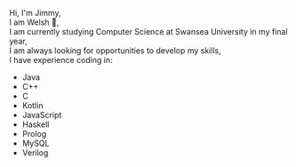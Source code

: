Hi, I'm Jimmy,  
I am Welsh :wales:,  
I am currently studying Computer Science at Swansea University in my final year,  
I am always looking for opportunities to develop my skills,  
I have experience coding in:  
 - Java
 - C++
 - C
 - Kotlin
 - JavaScript
 - Haskell
 - Prolog
 - MySQL
 - Verilog
